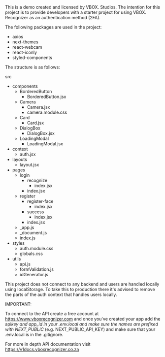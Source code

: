 This is a demo created and licensed by VBOX. Studios. The intention for this project is to provide developers with a starter project for using VBOX. Recognizer as an authentication method (2FA).

The following packages are used in the project:

- axios
- next-themes
- react-webcam
- react-iconly
- styled-components

The structure is as follows:

src

- components
  - BorderedButton
    - BorderedButton.jsx
  - Camera
    - Camera.jsx
    - camera.module.css
  - Card
    - Card.jsx
  - DialogBox
    - DialogBox.jsx
  - LoadingModal
    - LoadingModal.jsx
- context
  - auth.jsx
- layouts
  - layout.jsx
- pages
  - login
    - recognize
      - index.jsx
    - index.jsx
  - register
    - register-face
      - index.jsx
    - success
      - index.jsx
    - index.jsx
  - \_app.js
  - \_document.js
  - index.js
- styles
  - auth.module.css
  - globals.css
- utils
  - api.js
  - formValidation.js
  - idGenerator.js

This project does not connect to any backend and users are handled locally using localStorage. To take this to production there it's advised to remove the parts of the auth context that handles users locally.

IMPORTANT:

To connect to the API create a free account at https://www.vboxrecognizer.com and once you've created your app add the api*key and app_id in your .env.local and make sure the names are prefixed with NEXT_PUBLIC* (e.g. NEXT_PUBLIC_API_KEY) and make sure that your .env.local is in the .gitignore.

For more in depth API documentation visit https://v1docs.vboxrecognizer.co.za
